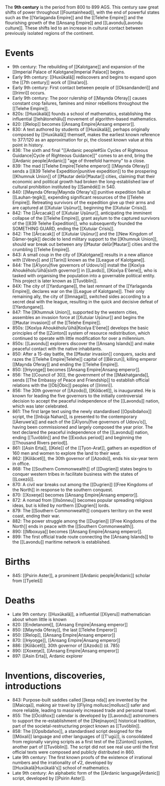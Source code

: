 The **9th century** is the period from 800 to 899 AGS. This century saw great shifts of power throughout [[Fountainhead]], with the end of powerful states such as the [[Yarlaganda Empire]] and the [[Telehe Empire]] and the flourishing growth of the [[Ansang Empire]] and [[Lavondu|Lavondu culture]]. These shifts led to an increase in cultural contact between previously isolated regions of the continent.
# Events
- 9th century: The rebuilding of [[Kalotgane]] and expansion of the [[Imperial Palace of Kalotgane|Imperial Palace]] begins.
- Early 9th century: [[Huxŭkală]] rediscovers and begins to expand upon the [[7th century]] work of [[Inaʼaro]].
- Early 9th century: First contact between people of [[Oksandanderi]] and [[Irimri]] occurs.
- Early 9th century: The poor rulership of [[Maynda Oferay]] causes constant crop failures, famines and minor rebellions throughout the [[Telehe Empire]].
- 820s: [[Huxŭkală]] founds a school of mathematics, establishing the influential [[tehătonehălu]] movement of algorithm-based mathematics.
- 820: [[Relop]] becomes [[Ansang Empire|Ansang emperor]].
- 830: A text authored by students of [[Huxŭkală]], perhaps originally composed by [[Huxŭkală]] themself, makes the earliest known reference to 377/120 as an approximation for pi, the closest known value at this point in history.
- 836: The sixth and final "[[Ardanic people#Six Cycles of Righteous Guidance|Cycle of Righteous Guidance]]" comes to an end, bring the [[Ardanic people|Ardanic]] "age of threefold harmony" to a close.
- 839: The mad [[Telehe Empire|Telehe emperor]] [[Maynda Oferay]] sends a [[839 Telehe Expedition|punitive expedition]] to the prospering [[Khumnuk Union]] of [[Ħautar delûr|Ħautar]] cities, claiming that their economic and political growth had broken the long-established law of cultural prohibition instituted by [[Samēdē]] in 540.
- 840: [[Maynda Oferay|Maynda Oferay's]] punitive expedition fails at [[Lauhan-ṭegik]], expending significant resources of the [[Telehe Empire]]. Retreating survivors of the expedition give up their arms and are captured at [[Xutuiar Uṣûnur]], beginning the [[Xutuiar Crisis]].
- 842: The [[Ârcacak]] of [[Xutuiar Uṣûnur]], anticipating the imminent collapse of the [[Telehe Empire]], grant asylum to the captured survivors of the [[839 Telehe Expedition]], who subsequently founded the SOMETHING GUARD, ending the [[Xutuiar Crisis]].
- 842: The [[Ârcacak]] of [[Xutuiar Uṣûnur]] and the [[New Kingdom of Dâmer-ṭegik]] decide to lend military support to the [[Khumnuk Union]], should war break out between any [[Ħautar delûr|Ħautar]] cities and the crumbling [[Telehe Empire]].
- 843: A small coup in the city of [[Kalotgane]] results in a new alliance with [[Vërev]] and [[Tarin]] known as the [[League of Kalotgane]].
- 844: The [[Āʼiyoru|five governors of Udovuʼo]] install the [[Koxĭya Ahoukēholuʼŭihă|sixth governor]] in [[Lavdo]], [[Koxĭya Eʼōene]], who is tasked with organising the population into a governable political entity. This project is later known as [[Tuvöblin]].
- 84X: The city of [[Yardungane]], the last remnant of the [[Yarlaganda Empire]], declares war on the [[League of Kalotgane]]. Their only remaining ally, the city of [[Imnagal]], switched sides according to a secret deal with the league, resulting in the quick and decisive defeat of [[Yardungane]].
- 847: The [[Khumnuk Union]], supported by the western cities, assembles an invasion force at [[Xutuiar Uṣûnur]] and begins the [[Ħautar invasion]] of the [[Telehe Empire]].
- 850s: [[Koxĭya Ahoukēholuʼŭihă|Koxĭya Eʼōene]] develops the basic principles of the [[Zúnton]] system of resource redistribution, which continued to operate with little modification for over a millennium.
- 850s: [[Lavondu]] explorers discover the [[Ansang Islands]] and make peaceful contact with the native inhabitants.
- 850: After a 15-day battle, the [[Ħautar invasion]] conquers, sacks and razes the [[Telehe Empire|Telehe]] capital of [[Bērzun]], killing emperor [[Maynda Oferay]] and ending the [[Telehe Empire]].
- 850: [[Ɨrɨyoŋge]] becomes [[Ansang Empire|Ansang emperor]].
- 856: The [[Council of 30]], the government of the [[Makhatganda]], sends [[The Embassy of Peace and Friendship]] to establish official relations with the [[Öb|Öbic]] peoples of [[Irimri]].
- 856: The 30th governor of [[Azodo]], [[Kōlăcetĭ]], is inaugurated. He is known for leading the five governors to the initially controversial decision to accept the peaceful independence of the [[Lavondu]] nation, which was later celebrated.
- 861: The first large text using the newly standardised [[Opsíbdañox]] script, the [[Inbúja Nahan]], is presented to the contemporary [[Āeruweʼa]] and each of the [[Āʼiyoru|five governors of Udovuʼo]], having been commissioned and largely composed the year prior. The text declared the peaceful independence of the [[Lavondu]] nation, ending [[Tuvöblin]] and the [[Exodus period]] and beginning the [[Thousand Rivers period]].
- 861: [[Asin Erta]], [[Kele]] of the [[Tyon-Arat]], gathers an expedition of 160 men and women to explore the land to their west.
- 862: [[Kōlăcetĭ]], the 30th governor of [[Azodo]], ends his six-year term in office.
- 868: The [[Southern Commonwealth]] of [[Dugrien]] states begins to conquer western tribes in facilitate business with the states of [[Loxezō]].
- 870: A civil war breaks out among the [[Dugrien]] [[Free Kingdoms of the North]] in response to the southern conquest.
- 870: [[Xoxeŋe]] becomes [[Ansang Empire|Ansang emperor]].
- 872: A nomad from [[Ilsōnneu]] becomes popular spreading religious ideas, but is killed by northern [[Dugrien]] lords.
- 879: The [[Southern Commonwealth]] conquers territory on the west coast, ending their war.
- 882: The power struggle among the [[Dugrien]] [[Free Kingdoms of the North]] ends in peace with the [[Southern Commonwealth]].
- 890: [[Mboxuya]] becomes [[Ansang Empire|Ansang emperor]].
- 899: The first official trade route connecting the [[Ansang Islands]] to the [[Lavondu]] maritime network is established.
# Births
- 845: [[Psirin Aster]], a prominent [[Ardanic people|Ardanic]] scholar from [[Tyeleš]]
# Deaths
- Late 9th century: [[Huxŭkală]], a influential [[Xiyeru]] mathematician about whom little is known
- 820: [[Endetanomɨ]], [[Ansang Empire|Ansang emperor]]
- 850: [[Maynda Oferay]], the last [[Telehe Emperor]]
- 850: [[Relop]], [[Ansang Empire|Ansang emperor]]
- 870: [[Ɨrɨyoŋge]], [[Ansang Empire|Ansang emperor]]
- 886: [[Kōlăcetĭ]], 30th governor of [[Azodo]] (d. 785)
- 890: [[Xoxeŋe]], [[Ansang Empire|Ansang emperor]]
- 897: [[Asin Erta]], Ardanic explorer 
# Inventions, discoveries, introductions
- 843: Purpose-built saddles called [[keqa nda]] are invented by the [[Maicqa]], making air travel by [[Flying mollusc|mollusc]] safer and more reliable, leading to massively increased trade and personal travel.
- 855: The [[Öcídñox]] calendar is developed by [[Lavondu]] astronomers to support the re-establishment of the [[Nejinayon]] historical tradition, part of the societal-restructuring project known as [[Tuvöblin]].
- 858: The [[Opsíbdañox]], a standardised script designed for the [[Möxali]] language and other languages of [[T'ugü]], is consolidated from regionally varying scripts as a first test of the [[Zúnton]] system, another part of [[Tuvöblin]]. The script did not see real use until the first official texts were composed and publicly distributed in 860.
- Late 9th century: The first known proofs of the existence of irrational numbers and the irrationality of √2, developed by [[Huxŭkală|Huxŭkală's]] school of mathematics.
- Late 9th century: An alphabetic form of the [[Ardanic language|Ardanic]] script, developed by [[Psirin Aster]].